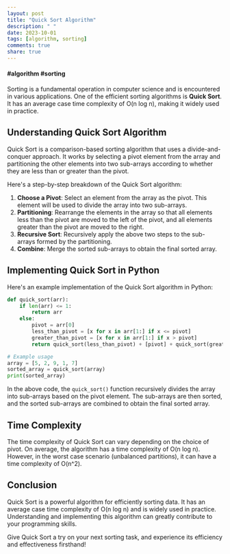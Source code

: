 ```yaml
---
layout: post
title: "Quick Sort Algorithm"
description: " "
date: 2023-10-01
tags: [algorithm, sorting]
comments: true
share: true
---
```

#### #algorithm #sorting

Sorting is a fundamental operation in computer science and is encountered in various applications. One of the efficient sorting algorithms is **Quick Sort**. It has an average case time complexity of O(n log n), making it widely used in practice.

## Understanding Quick Sort Algorithm

Quick Sort is a comparison-based sorting algorithm that uses a divide-and-conquer approach. It works by selecting a pivot element from the array and partitioning the other elements into two sub-arrays according to whether they are less than or greater than the pivot. 

Here's a step-by-step breakdown of the Quick Sort algorithm:
1. **Choose a Pivot**: Select an element from the array as the pivot. This element will be used to divide the array into two sub-arrays.
2. **Partitioning**: Rearrange the elements in the array so that all elements less than the pivot are moved to the left of the pivot, and all elements greater than the pivot are moved to the right.
3. **Recursive Sort**: Recursively apply the above two steps to the sub-arrays formed by the partitioning.
4. **Combine**: Merge the sorted sub-arrays to obtain the final sorted array.

## Implementing Quick Sort in Python

Here's an example implementation of the Quick Sort algorithm in Python:

```python
def quick_sort(arr):
    if len(arr) <= 1:
        return arr
    else:
        pivot = arr[0]
        less_than_pivot = [x for x in arr[1:] if x <= pivot]
        greater_than_pivot = [x for x in arr[1:] if x > pivot]
        return quick_sort(less_than_pivot) + [pivot] + quick_sort(greater_than_pivot)

# Example usage
array = [5, 2, 9, 1, 7]
sorted_array = quick_sort(array)
print(sorted_array)
```

In the above code, the `quick_sort()` function recursively divides the array into sub-arrays based on the pivot element. The sub-arrays are then sorted, and the sorted sub-arrays are combined to obtain the final sorted array.

## Time Complexity

The time complexity of Quick Sort can vary depending on the choice of pivot. On average, the algorithm has a time complexity of O(n log n). However, in the worst case scenario (unbalanced partitions), it can have a time complexity of O(n^2).

## Conclusion

Quick Sort is a powerful algorithm for efficiently sorting data. It has an average case time complexity of O(n log n) and is widely used in practice. Understanding and implementing this algorithm can greatly contribute to your programming skills.

Give Quick Sort a try on your next sorting task, and experience its efficiency and effectiveness firsthand!